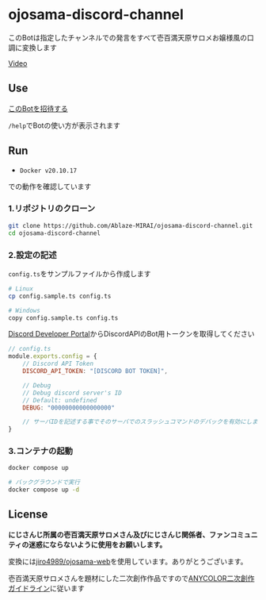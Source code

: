 # ojosama-discord-channel

このBotは指定したチャンネルでの発言をすべて壱百満天原サロメお嬢様風の口調に変換します

[Video](https://user-images.githubusercontent.com/67790884/177174402-cc30d9ae-2b7a-49f8-b55b-4d4f600b282e.mp4)

## Use

[このBotを招待する](https://discord.com/api/oauth2/authorize?client_id=990955234840965180&permissions=2684382288&scope=bot%20applications.commands)

`/help`でBotの使い方が表示されます

## Run

- `Docker v20.10.17`

での動作を確認しています

### 1.リポジトリのクローン

```bash
git clone https://github.com/Ablaze-MIRAI/ojosama-discord-channel.git
cd ojosama-discord-channel
```

### 2.設定の記述

`config.ts`をサンプルファイルから作成します

```bash
# Linux
cp config.sample.ts config.ts

# Windows
copy config.sample.ts config.ts
```

[Discord Developer Portal](https://discord.com/developers/applications/)からDiscordAPIのBot用トークンを取得してください

```js
// config.ts
module.exports.config = {
    // Discord API Token
    DISCORD_API_TOKEN: "[DISCORD BOT TOKEN]",

    // Debug
    // Debug discord server's ID
    // Default: undefined
    DEBUG: "00000000000000000"

    // サーバIDを記述する事でそのサーバでのスラッシュコマンドのデバックを有効にします
}
```

### 3.コンテナの起動

```bash
docker compose up

# バックグラウンドで実行
docker compose up -d
```

## License

**にじさんじ所属の壱百満天原サロメさん及びにじさんじ関係者、ファンコミュニティの迷惑にならないように使用をお願いします。**

変換には[jiro4989/ojosama-web](https://github.com/jiro4989/ojosama-web)を使用しています。ありがとうございます。

壱百満天原サロメさんを題材にした二次創作作品ですので[ANYCOLOR二次創作ガイドライン](https://event.nijisanji.app/guidelines/)に従います
